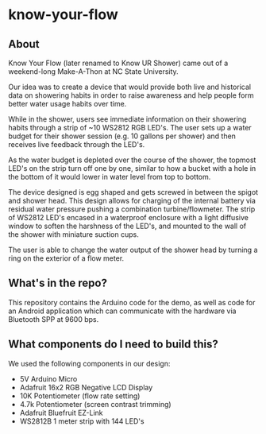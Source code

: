 # know-your-flow

## About

Know Your Flow (later renamed to Know UR Shower) came out of a weekend-long Make-A-Thon at NC State University.

Our idea was to create a device that would provide both live and historical data on showering habits in order to raise awareness and help people form better water usage habits over time. 

While in the shower, users see immediate information on their showering habits through a strip of ~10 WS2812 RGB LED's. The user sets up a water budget for their shower session (e.g. 10 gallons per shower) and then receives live feedback through the LED's. 

As the water budget is depleted over the course of the shower, the topmost LED's on the strip turn off one by one, similar to how a bucket with a hole in the bottom of it would lower in water level from top to bottom. 

The device designed is egg shaped and gets screwed in between the spigot and shower head. This design allows for charging of the internal battery via residual water pressure pushing a combination turbine/flowmeter. The strip of WS2812 LED's encased in a waterproof enclosure with a light diffusive window to soften the harshness of the LED's, and mounted to the wall of the shower with miniature suction cups.


The user is able to change the water output of the shower head by turning a ring on the exterior of a flow meter.

## What's in the repo?

This repository contains the Arduino code for the demo, as well as code for an Android application which can communicate with the hardware via Bluetooth SPP at 9600 bps.

## What components do I need to build this?

We used the following components in our design:

- 5V Arduino Micro
- Adafruit 16x2 RGB Negative LCD Display
- 10K Potentiometer (flow rate setting)
- 4.7k Potentiometer (screen contrast trimming)
- Adafruit Bluefruit EZ-Link
- WS2812B 1 meter strip with 144 LED's
